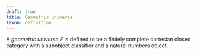 ```yaml
---
draft: true
title: Geometric universe
taxon: definition
---
```


A *geometric universe* $E$ is defined to be a finitely complete cartesian
closed category with a subobject classifier and a natural numbers object.
